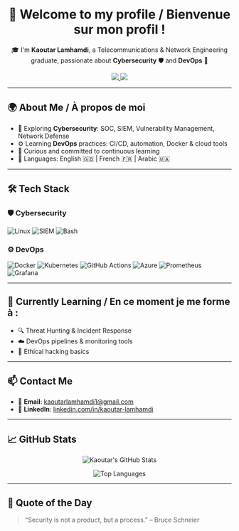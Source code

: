 <h1 align="center">👋 Welcome to my profile / Bienvenue sur mon profil !</h1>

<p align="center">
🎓 I'm <strong>Kaoutar Lamhamdi</strong>, a Telecommunications & Network Engineering graduate, passionate about <strong>Cybersecurity</strong> 🛡️ and <strong>DevOps</strong> 🚀  
</p>

<p align="center">
  <a href="https://linkedin.com/in/kaoutar-lamhamdi">
    <img src="https://img.shields.io/badge/LinkedIn-Kaoutar%20Lamhamdi-blue?style=for-the-badge&logo=linkedin">
  </a>
  <a href="mailto:kaoutarlamhamdi1@gmail.com">
    <img src="https://img.shields.io/badge/Email-Contact%20me-red?style=for-the-badge&logo=gmail">
  </a>
</p>

---

## 🌍 About Me / À propos de moi

- 🔐 Exploring **Cybersecurity**: SOC, SIEM, Vulnerability Management, Network Defense
- ⚙️ Learning **DevOps** practices: CI/CD, automation, Docker & cloud tools
- 🧠 Curious and committed to continuous learning
- 💬 Languages: English 🇬🇧 | French 🇫🇷 | Arabic 🇲🇦

---

## 🛠️ Tech Stack

### 🛡️ Cybersecurity
![Linux](https://img.shields.io/badge/-Linux-772953?style=flat&logo=linux&logoColor=white)
![SIEM](https://img.shields.io/badge/-SIEM-005571?style=flat&logo=elastic&logoColor=white)
![Bash](https://img.shields.io/badge/-Bash-4EAA25?style=flat&logo=gnu-bash&logoColor=white)

### ⚙️ DevOps
![Docker](https://img.shields.io/badge/-Docker-2496ED?style=flat&logo=docker&logoColor=white)
![Kubernetes](https://img.shields.io/badge/-Kubernetes-326CE5?style=flat&logo=kubernetes&logoColor=white)
![GitHub Actions](https://img.shields.io/badge/-GitHub%20Actions-2088FF?style=flat&logo=github-actions&logoColor=white)
![Azure](https://img.shields.io/badge/-Azure-0078D4?style=flat&logo=microsoft-azure&logoColor=white)
![Prometheus](https://img.shields.io/badge/-Prometheus-E6522C?style=flat&logo=prometheus&logoColor=white)
![Grafana](https://img.shields.io/badge/-Grafana-F46800?style=flat&logo=grafana&logoColor=white)

---

## 🌱 Currently Learning / En ce moment je me forme à :
- 🔍 Threat Hunting & Incident Response  
- ☁️ DevOps pipelines & monitoring tools  
- 🧪 Ethical hacking basics  

---

## 📫 Contact Me
- 📧 **Email**: kaoutarlamhamdi1@gmail.com  
- 💼 **LinkedIn**: [linkedin.com/in/kaoutar-lamhamdi](https://linkedin.com/in/kaoutar-lamhamdi)

---

## 📈 GitHub Stats

<p align="center">
  <img src="https://github-readme-stats.vercel.app/api?username=kaoutarlamhamdi&show_icons=true&theme=radical" alt="Kaoutar's GitHub Stats" />
</p>

<p align="center">
  <img src="https://github-readme-stats.vercel.app/api/top-langs/?username=kaoutarlamhamdi&layout=compact&theme=radical" alt="Top Languages" />
</p>

---

## 💬 Quote of the Day

> “Security is not a product, but a process.” – Bruce Schneier
